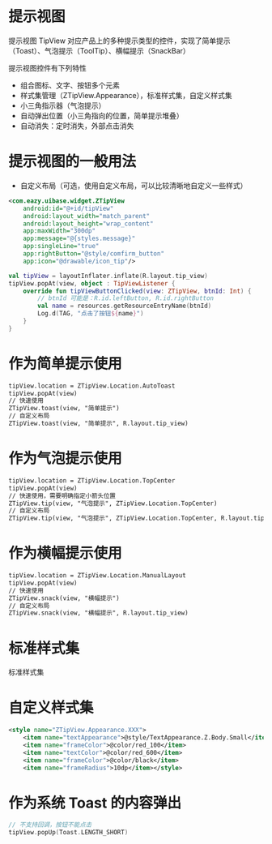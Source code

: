 # 提示视图
提示视图 TipView 对应产品上的多种提示类型的控件，实现了简单提示（Toast）、气泡提示（ToolTip）、横幅提示（SnackBar）

提示视图控件有下列特性
- 组合图标、文字、按钮多个元素
- 样式集管理（ZTipView.Appearance），标准样式集，自定义样式集
- 小三角指示器（气泡提示）
- 自动弹出位置（小三角指向的位置，简单提示堆叠）
- 自动消失：定时消失，外部点击消失

# 提示视图的一般用法
* 自定义布局（可选，使用自定义布局，可以比较清晰地自定义一些样式）
``` xml
<com.eazy.uibase.widget.ZTipView
    android:id="@+id/tipView"
    android:layout_width="match_parent"
    android:layout_height="wrap_content"
    app:maxWidth="300dp"
    app:message="@{styles.message}"
    app:singleLine="true"
    app:rightButton="@style/comfirm_button"
    app:icon="@drawable/icon_tip"/>
```

``` kotlin
val tipView = layoutInflater.inflate(R.layout.tip_view)
tipView.popAt(view, object : TipViewListener {
    override fun tipViewButtonClicked(view: ZTipView, btnId: Int) {
        // btnId 可能是：R.id.leftButton, R.id.rightButton
        val name = resources.getResourceEntryName(btnId)
        Log.d(TAG, "点击了按钮${name}")
    }
}
```

# 作为简单提示使用
``` xml
tipView.location = ZTipView.Location.AutoToast
tipView.popAt(view)
// 快速使用
ZTipView.toast(view, "简单提示")
// 自定义布局
ZTipView.toast(view, "简单提示", R.layout.tip_view)
```

# 作为气泡提示使用
``` xml
tipView.location = ZTipView.Location.TopCenter
tipView.popAt(view)
// 快速使用，需要明确指定小箭头位置
ZTipView.tip(view, "气泡提示", ZTipView.Location.TopCenter)
// 自定义布局
ZTipView.tip(view, "气泡提示", ZTipView.Location.TopCenter, R.layout.tip_view)
```

# 作为横幅提示使用
``` xml
tipView.location = ZTipView.Location.ManualLayout
tipView.popAt(view)
// 快速使用
ZTipView.snack(view, "横幅提示")
// 自定义布局
ZTipView.snack(view, "横幅提示", R.layout.tip_view)
```

# 标准样式集
标准样式集

# 自定义样式集
``` xml
<style name="ZTipView.Appearance.XXX">
    <item name="textAppearance">@style/TextAppearance.Z.Body.Small</item>
    <item name="frameColor">@color/red_100</item>
    <item name="textColor">@color/red_600</item>
    <item name="frameColor">@color/black</item>
    <item name="frameRadius">10dp</item></style>
```

# 作为系统 Toast 的内容弹出
``` kotlin
// 不支持回调，按钮不能点击
tipView.popUp(Toast.LENGTH_SHORT)
```